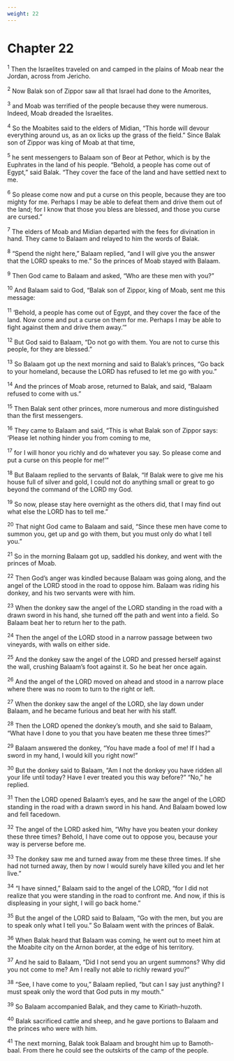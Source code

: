 ```yaml
---
weight: 22
---
```


# Chapter 22

<sup>1</sup> Then the Israelites traveled on and camped in the plains of Moab near the Jordan, across from Jericho. 

<sup>2</sup> Now Balak son of Zippor saw all that Israel had done to the Amorites, 

<sup>3</sup> and Moab was terrified of the people because they were numerous. Indeed, Moab dreaded the Israelites. 

<sup>4</sup> So the Moabites said to the elders of Midian, “This horde will devour everything around us, as an ox licks up the grass of the field.” Since Balak son of Zippor was king of Moab at that time, 

<sup>5</sup> he sent messengers to Balaam son of Beor at Pethor, which is by the Euphrates in the land of his people. “Behold, a people has come out of Egypt,” said Balak. “They cover the face of the land and have settled next to me. 

<sup>6</sup> So please come now and put a curse on this people, because they are too mighty for me. Perhaps I may be able to defeat them and drive them out of the land; for I know that those you bless are blessed, and those you curse are cursed.” 

<sup>7</sup> The elders of Moab and Midian departed with the fees for divination in hand. They came to Balaam and relayed to him the words of Balak. 

<sup>8</sup> “Spend the night here,” Balaam replied, “and I will give you the answer that the LORD speaks to me.” So the princes of Moab stayed with Balaam. 

<sup>9</sup> Then God came to Balaam and asked, “Who are these men with you?” 

<sup>10</sup> And Balaam said to God, “Balak son of Zippor, king of Moab, sent me this message: 

<sup>11</sup> ‘Behold, a people has come out of Egypt, and they cover the face of the land. Now come and put a curse on them for me. Perhaps I may be able to fight against them and drive them away.’” 

<sup>12</sup> But God said to Balaam, “Do not go with them. You are not to curse this people, for they are blessed.” 

<sup>13</sup> So Balaam got up the next morning and said to Balak’s princes, “Go back to your homeland, because the LORD has refused to let me go with you.” 

<sup>14</sup> And the princes of Moab arose, returned to Balak, and said, “Balaam refused to come with us.” 

<sup>15</sup> Then Balak sent other princes, more numerous and more distinguished than the first messengers. 

<sup>16</sup> They came to Balaam and said, “This is what Balak son of Zippor says: ‘Please let nothing hinder you from coming to me, 

<sup>17</sup> for I will honor you richly and do whatever you say. So please come and put a curse on this people for me!’” 

<sup>18</sup> But Balaam replied to the servants of Balak, “If Balak were to give me his house full of silver and gold, I could not do anything small or great to go beyond the command of the LORD my God. 

<sup>19</sup> So now, please stay here overnight as the others did, that I may find out what else the LORD has to tell me.” 

<sup>20</sup> That night God came to Balaam and said, “Since these men have come to summon you, get up and go with them, but you must only do what I tell you.” 

<sup>21</sup> So in the morning Balaam got up, saddled his donkey, and went with the princes of Moab. 

<sup>22</sup> Then God’s anger was kindled because Balaam was going along, and the angel of the LORD stood in the road to oppose him. Balaam was riding his donkey, and his two servants were with him. 

<sup>23</sup> When the donkey saw the angel of the LORD standing in the road with a drawn sword in his hand, she turned off the path and went into a field. So Balaam beat her to return her to the path. 

<sup>24</sup> Then the angel of the LORD stood in a narrow passage between two vineyards, with walls on either side. 

<sup>25</sup> And the donkey saw the angel of the LORD and pressed herself against the wall, crushing Balaam’s foot against it. So he beat her once again. 

<sup>26</sup> And the angel of the LORD moved on ahead and stood in a narrow place where there was no room to turn to the right or left. 

<sup>27</sup> When the donkey saw the angel of the LORD, she lay down under Balaam, and he became furious and beat her with his staff. 

<sup>28</sup> Then the LORD opened the donkey’s mouth, and she said to Balaam, “What have I done to you that you have beaten me these three times?” 

<sup>29</sup> Balaam answered the donkey, “You have made a fool of me! If I had a sword in my hand, I would kill you right now!” 

<sup>30</sup> But the donkey said to Balaam, “Am I not the donkey you have ridden all your life until today? Have I ever treated you this way before?” “No,” he replied. 

<sup>31</sup> Then the LORD opened Balaam’s eyes, and he saw the angel of the LORD standing in the road with a drawn sword in his hand. And Balaam bowed low and fell facedown. 

<sup>32</sup> The angel of the LORD asked him, “Why have you beaten your donkey these three times? Behold, I have come out to oppose you, because your way is perverse before me. 

<sup>33</sup> The donkey saw me and turned away from me these three times. If she had not turned away, then by now I would surely have killed you and let her live.” 

<sup>34</sup> “I have sinned,” Balaam said to the angel of the LORD, “for I did not realize that you were standing in the road to confront me. And now, if this is displeasing in your sight, I will go back home.” 

<sup>35</sup> But the angel of the LORD said to Balaam, “Go with the men, but you are to speak only what I tell you.” So Balaam went with the princes of Balak. 

<sup>36</sup> When Balak heard that Balaam was coming, he went out to meet him at the Moabite city on the Arnon border, at the edge of his territory. 

<sup>37</sup> And he said to Balaam, “Did I not send you an urgent summons? Why did you not come to me? Am I really not able to richly reward you?” 

<sup>38</sup> “See, I have come to you,” Balaam replied, “but can I say just anything? I must speak only the word that God puts in my mouth.” 

<sup>39</sup> So Balaam accompanied Balak, and they came to Kiriath-huzoth. 

<sup>40</sup> Balak sacrificed cattle and sheep, and he gave portions to Balaam and the princes who were with him. 

<sup>41</sup> The next morning, Balak took Balaam and brought him up to Bamoth-baal. From there he could see the outskirts of the camp of the people. 


